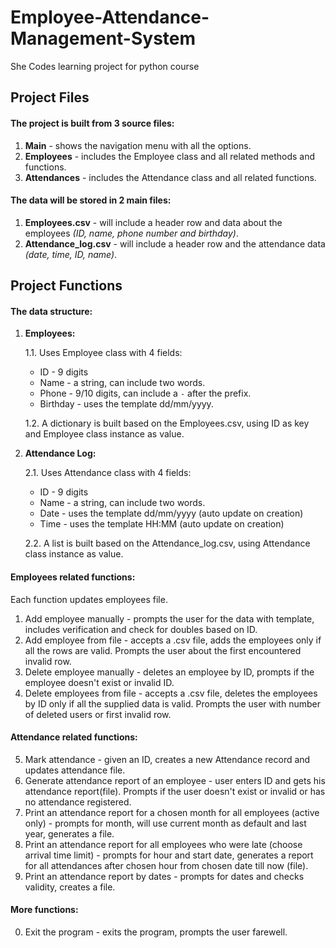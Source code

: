 # Employee-Attendance-Management-System
She Codes learning project for python course

## **Project Files**

#### **The project is built from 3 source files:**
1. **Main** - shows the navigation menu with all the options.
2. **Employees** - includes the Employee class and all related methods and functions.
3. **Attendances** - includes the Attendance class and all related functions.

#### **The data will be stored in 2 main files:**
1. **Employees.csv** - will include a header row and data about the employees
   _(ID, name, phone number and birthday)_.
2. **Attendance_log.csv** - will include a header row and the attendance data
   _(date, time, ID, name)_.

## **Project Functions**

#### The data structure:
1. **Employees:**  

    1.1. Uses Employee class with 4 fields: 
    - ID - 9 digits  
    - Name - a string, can include two words.  
    - Phone - 9/10 digits, can include a `-` after the prefix.  
    - Birthday - uses the template dd/mm/yyyy.   
    
    1.2. A dictionary is built based on the Employees.csv, using ID as key and Employee class instance as value.
2. **Attendance Log:** 
 
    2.1. Uses Attendance class with 4 fields: 
    - ID - 9 digits  
    - Name - a string, can include two words.
    - Date - uses the template dd/mm/yyyy (auto update on creation)
    - Time - uses the template HH:MM (auto update on creation)
    
    2.2. A list is built based on the Attendance_log.csv, using Attendance class instance as value.

#### Employees related functions: 
Each function updates employees file.  
1. Add employee manually - prompts the user for the data with template, includes verification and check for doubles based on ID.
2. Add employee from file - accepts a .csv file, adds the employees only if all the rows are valid. 
Prompts the user about the first encountered invalid row.
3. Delete employee manually - deletes an employee by ID, prompts if the employee doesn't exist or invalid ID.
4. Delete employees from file - accepts a .csv file, deletes the employees by ID only if all the supplied data is valid. 
Prompts the user with number of deleted users or first invalid row.

#### Attendance related functions:
5. Mark attendance - given an ID, creates a new Attendance record and updates attendance file.  
6. Generate attendance report of an employee - user enters ID and gets his attendance report(file). 
Prompts if the user doesn't exist or invalid or has no attendance registered.
7. Print an attendance report for a chosen month for all employees (active only) - prompts for month, 
will use current month as default and last year, generates a file.
8. Print an attendance report for all employees who were late (choose arrival time limit) - prompts for hour and start date, 
generates a report for all attendances after chosen hour from chosen date till now (file).
9. Print an attendance report by dates - prompts for dates and checks validity, creates a file.

#### More functions:
0. Exit the program - exits the program, prompts the user farewell.
